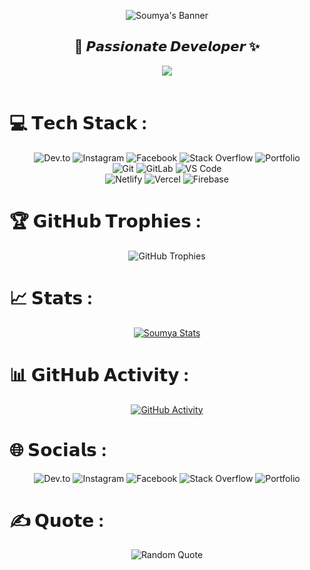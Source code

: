 <div align="center">
  
![Soumya's Banner](https://raw.githubusercontent.com/halfrost/halfrost/master/icons/header_.png)

</div>

<div align="center">
  <strong><h2>🌠 𝙋𝙖𝙨𝙨𝙞𝙤𝙣𝙖𝙩𝙚 𝘿𝙚𝙫𝙚𝙡𝙤𝙥𝙚𝙧 ✨</h2></strong>
</div>
<div align="center">
  <img src="https://user-images.githubusercontent.com/70382532/138322189-2db8df52-9dcb-40a0-88a8-c365466bd33d.gif">
</div>
<br>

# 💻 𝗧𝗲𝗰𝗵 𝗦𝘁𝗮𝗰𝗸 :

<div align="center">
  <img src="https://img.shields.io/badge/dev.to-0A0A0A?style=flat-square&logo=devdotto&logoColor=white" alt="Dev.to">
  <img src="https://img.shields.io/badge/instagram-E4405F?style=flat-square&logo=instagram&logoColor=white" alt="Instagram">
  <img src="https://img.shields.io/badge/facebook-1877F2?style=flat-square&logo=facebook&logoColor=white" alt="Facebook">
  <img src="https://img.shields.io/badge/stackoverflow-F48024?style=flat-square&logo=stackoverflow&logoColor=white" alt="Stack Overflow">
  <img src="https://img.shields.io/badge/portfolio-000000?style=flat-square&logo=github&logoColor=white" alt="Portfolio">
</div>

<div align="center">
  <img src="https://img.shields.io/badge/-Git-%23F05032?style=flat-square&logo=git&logoColor=%23ffffff" alt="Git">
  <img src="https://img.shields.io/badge/-GitLab-FCA121?style=flat-square&logo=gitlab" alt="GitLab">
  <img src="https://img.shields.io/badge/-VSCode-%23007ACC?style=flat-square&logo=visual-studio-code" alt="VS Code">
</div>

<div align="center">
  <img src="https://img.shields.io/badge/-Netlify-%2300C7B7?style=flat-square&logo=netlify&logoColor=ffffff" alt="Netlify">
  <img src="https://img.shields.io/badge/-Vercel-%23ffffff?style=flat-square&logo=vercel&logoColor=000000" alt="Vercel">
  <img src="https://img.shields.io/badge/firebase-%23039BE5.svg?style=flat-square&logo=firebase" alt="Firebase">
</div>

# 🏆 𝗚𝗶𝘁𝗛𝘂𝗯 𝗧𝗿𝗼𝗽𝗵𝗶𝗲𝘀 :
<div align="center">
  <img src="https://github-trophies.vercel.app/?username=SoumyaEXE&theme=monokai&no-frame=false&no-bg=false&margin-w=4" alt="GitHub Trophies">
</div>

# 📈 𝗦𝘁𝗮𝘁𝘀 :
<div align="center">
  <a href="https://github.com/SoumyaEXE">
    <img src="https://awesome-github-stats.azurewebsites.net/user-stats/Soumyaexe?cardType=level&theme=monokai&preferLogin=false" alt="Soumya Stats">
  </a>
</div>

# 📊 𝗚𝗶𝘁𝗛𝘂𝗯 𝗔𝗰𝘁𝗶𝘃𝗶𝘁𝘆 :
<div align="center">
  <a href="https://github.com/SoumyaEXE">
    <img src="https://github-readme-activity-graph.vercel.app/graph?username=Soumyaexe&bg_color=2d2a2e&color=ffffff&line=f92672&point=fd971f&area=true&hide_border=true" alt="GitHub Activity">
  </a>
</div>

# 🌐 𝗦𝗼𝗰𝗶𝗮𝗹𝘀 :
<div align="center">
  <img src="https://img.shields.io/badge/dev.to-0A0A0A?style=flat-square&logo=devdotto&logoColor=white" alt="Dev.to">
  <img src="https://img.shields.io/badge/instagram-E4405F?style=flat-square&logo=instagram&logoColor=white" alt="Instagram">
  <img src="https://img.shields.io/badge/facebook-1877F2?style=flat-square&logo=facebook&logoColor=white" alt="Facebook">
  <img src="https://img.shields.io/badge/stackoverflow-F48024?style=flat-square&logo=stackoverflow&logoColor=white" alt="Stack Overflow">
  <img src="https://img.shields.io/badge/portfolio-000000?style=flat-square&logo=github&logoColor=white" alt="Portfolio">
</div>

# ✍️ 𝗤𝘂𝗼𝘁𝗲 :
<div align="center">
  <img src="https://quotes-github-readme.vercel.app/api?type=horizontal&theme=monokai" alt="Random Quote">
</div>

<!-- Proudly created with ❤ by Soumya -->
